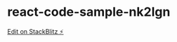 # react-code-sample-nk2lgn

[Edit on StackBlitz ⚡️](https://stackblitz.com/edit/react-code-sample-nk2lgn)